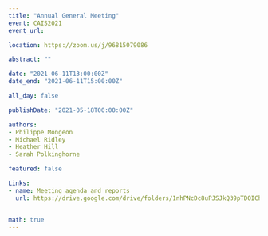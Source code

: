 ```yaml
---
title: "Annual General Meeting"
event: CAIS2021
event_url:

location: https://zoom.us/j/96815079086

abstract: ""

date: "2021-06-11T13:00:00Z"
date_end: "2021-06-11T15:00:00Z"

all_day: false

publishDate: "2021-05-18T00:00:00Z"

authors:
- Philippe Mongeon
- Michael Ridley
- Heather Hill
- Sarah Polkinghorne

featured: false

Links: 
- name: Meeting agenda and reports
  url: https://drive.google.com/drive/folders/1nhPNcDc8uPJSJkQ39pTDOICh_2Hvzbd4


math: true
---
```

